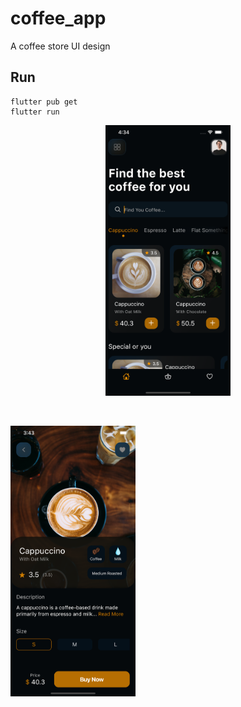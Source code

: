# coffee_app

A coffee store UI design

## Run

```
flutter pub get
flutter run
```

<p align="center">
<img src="/screenshots/home-page.png" alt='Home Page Screenshot' width="200"/>

&nbsp;&nbsp;

<img src="/screenshots/product-details-page.png" alt='Product Details Page Screenshot' width="200"/>
</p>
